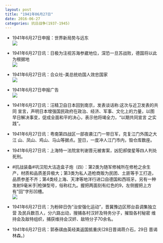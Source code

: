 ```yaml
---
layout: post
title: "1941年06月27日"
date: 2016-06-27
categories: 抗日战争(1937-1945)
---
```


<meta name="referrer" content="no-referrer" />

- 1941年6月27日申报：世界新局势与远东 <br/><img src="https://ww3.sinaimg.cn/large/aca367d8jw1f5a6gaofxoj20ot0xuqmf.jpg" />

- 1941年6月27日讯：日极为注视苏海参崴地位，深恐一旦苏战败，德国将以此为根据地 <br/><img src="https://ww4.sinaimg.cn/large/aca367d8jw1f5a4pzl55bj20au0rljyb.jpg" />

- 1941年6月27日讯：合众社-美总统劝国人效忠国家 <br/><img src="https://ww4.sinaimg.cn/large/aca367d8jw1f5a2zismkpj20b6070gmt.jpg" />

- 1941年6月27日申报广告 <br/><img src="https://ww4.sinaimg.cn/large/aca367d8jw1f5a1a4pgp8j20ao0h876f.jpg" />

- 1941年6月27日讯：汪精卫自日本回到南京，发表谈话称:这次与近卫发表的共同 宣言，声明日本增强国民政府在政治、经济、军事、文化上的力量，以图 早日解决事变，促成全面和平的决心，表示他将竭全力，“以期共同宣言 之实践”。 

- 1941年6月27日讯：粤南第四战区一部夜袭江门一带日军，克复江门外围之大江 山、凤山、鸡山、马山等据点。翌日，一度冲人江门市内，毁仓库数座。 

- 1941年6月27日讯：上海特一法院宣判谢晋元被害案，凶犯郝俊星等四人判处死刑。 

- #抗战装备#巩汉阳大沽造盒子炮（四）：第2类为随军修械所在修枪之余生产，材质和品质差异极大；第3类为私人造枪商贩为民团、土匪等手工打造，品质参差不齐；第4类经上海、天津等地洋行进口自德国和西班牙。另有一种发射9毫米手|枪弹型号，俗称红九。握把两面刻有红色的9，左侧握把上方有"回"字形凹槽。 <br/><img src="https://ww2.sinaimg.cn/large/aca367d8jw1f59jxbjs3qj20sg189kcl.jpg" />

- 1941年6月27日讯：为粉碎日伪“治安强化运动”，晋冀豫边区邢台县调集独立营 及民兵数百人，分六路出动，搜捕各村汉奸及特务分子，摧毁各村秘密 维持会及敌特组织，捕获维持会汉奸、敌特分子70余名。 

- 1941年6月27日讯：郭泰祺由英经美返国抵重庆(28日晋谒蒋介石，29日 晋谒林森。) 

